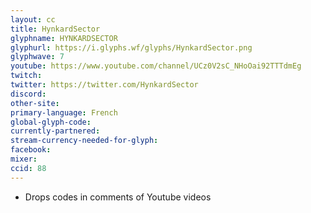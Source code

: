 ```yaml
---
layout: cc
title: HynkardSector
glyphname: HYNKARDSECTOR
glyphurl: https://i.glyphs.wf/glyphs/HynkardSector.png
glyphwave: 7
youtube: https://www.youtube.com/channel/UCz0V2sC_NHoOai92TTTdmEg
twitch: 
twitter: https://twitter.com/HynkardSector
discord: 
other-site: 
primary-language: French
global-glyph-code: 
currently-partnered: 
stream-currency-needed-for-glyph: 
facebook: 
mixer: 
ccid: 88
---
```

* Drops codes in comments of Youtube videos
